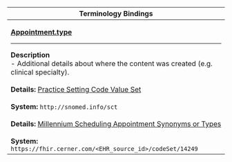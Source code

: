 |Terminology Bindings|
|---|
|<p>**[Appointment.type](https://hl7.org/fhir/DSTU2/appointment-definitions.html#Appointment.type)**<hr>**Description**<br>- Additional details about where the content was created (e.g. clinical specialty).<br><br>**Details:** [Practice Setting Code Value Set](https://hl7.org/fhir/dstu2/valueset-c80-practice-codes.html)<br><br>**System:** `http://snomed.info/sct`<br><br>**Details:** [Millennium Scheduling Appointment Synonyms or Types](https://fhir.cerner.com/millennium/dstu2/proprietary-codes/#code-set-14249-scheduling-appointment-synonyms-or-types)<br><br>**System:** `https://fhir.cerner.com/<EHR_source_id>/codeSet/14249`|